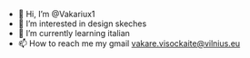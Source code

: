 - 👋 Hi, I’m @Vakariux1
- 👀 I’m interested in design skeches
- 🌱 I’m currently learning italian
- 📫 How to reach me my gmail vakare.visockaite@vilnius.eu

<!---
Vakariux1/Vakariux1 is a ✨ special ✨ repository because its `README.md` (this file) appears on your GitHub profile.
You can click the Preview link to take a look at your changes.
--->
